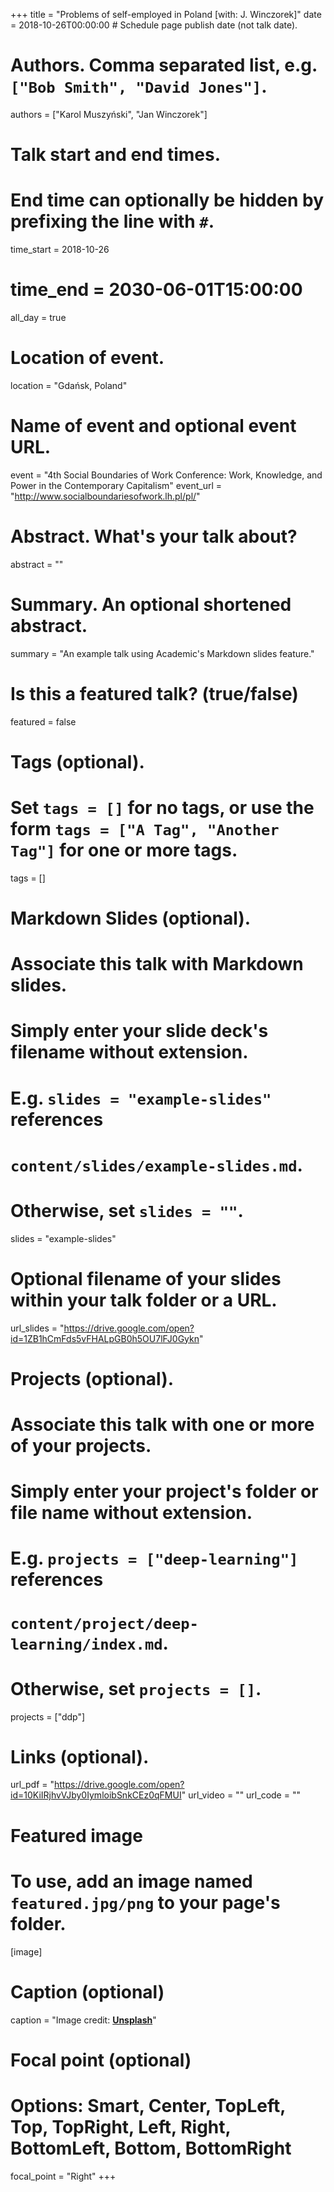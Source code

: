 +++
title = "Problems of self-employed in Poland [with: J. Winczorek]"
date = 2018-10-26T00:00:00  # Schedule page publish date (not talk date).

# Authors. Comma separated list, e.g. `["Bob Smith", "David Jones"]`.
authors = ["Karol Muszyński", "Jan Winczorek"]

# Talk start and end times.
#   End time can optionally be hidden by prefixing the line with `#`.
time_start = 2018-10-26
#   time_end = 2030-06-01T15:00:00
all_day = true

# Location of event.
location = "Gdańsk, Poland"

# Name of event and optional event URL.
event = "4th Social Boundaries of Work Conference: Work, Knowledge, and Power in the Contemporary Capitalism"
event_url = "http://www.socialboundariesofwork.lh.pl/pl/"

# Abstract. What's your talk about?
abstract = ""

# Summary. An optional shortened abstract.
summary = "An example talk using Academic's Markdown slides feature."

# Is this a featured talk? (true/false)
featured = false

# Tags (optional).
#   Set `tags = []` for no tags, or use the form `tags = ["A Tag", "Another Tag"]` for one or more tags.
tags = []

# Markdown Slides (optional).
#   Associate this talk with Markdown slides.
#   Simply enter your slide deck's filename without extension.
#   E.g. `slides = "example-slides"` references 
#   `content/slides/example-slides.md`.
#   Otherwise, set `slides = ""`.
slides = "example-slides"

# Optional filename of your slides within your talk folder or a URL.
url_slides = "https://drive.google.com/open?id=1ZB1hCmFds5vFHALpGB0h5OU7lFJ0Gykn"

# Projects (optional).
#   Associate this talk with one or more of your projects.
#   Simply enter your project's folder or file name without extension.
#   E.g. `projects = ["deep-learning"]` references 
#   `content/project/deep-learning/index.md`.
#   Otherwise, set `projects = []`.
projects = ["ddp"]

# Links (optional).
url_pdf = "https://drive.google.com/open?id=10KiIRjhvVJby0IymloibSnkCEz0qFMUI"
url_video = ""
url_code = ""

# Featured image
# To use, add an image named `featured.jpg/png` to your page's folder. 
[image]
  # Caption (optional)
  caption = "Image credit: [**Unsplash**](https://unsplash.com/photos/bzdhc5b3Bxs)"

  # Focal point (optional)
  # Options: Smart, Center, TopLeft, Top, TopRight, Left, Right, BottomLeft, Bottom, BottomRight
  focal_point = "Right"
+++
